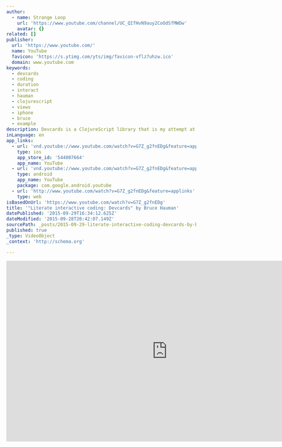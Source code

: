 ```yaml
---
author:
  - name: Strange Loop
    url: 'https://www.youtube.com/channel/UC_QIfHvN9auy2CoOdSfMWDw'
    avatar: {}
related: []
publisher:
  url: 'https://www.youtube.com/'
  name: YouTube
  favicon: 'https://s.ytimg.com/yts/img/favicon-vflz7uhzw.ico'
  domain: www.youtube.com
keywords:
  - devcards
  - coding
  - duration
  - interact
  - hauman
  - clojurescript
  - views
  - iphone
  - bruce
  - example
description: Devcards is a ClojureScript library that is my attempt at creating a literate interactive coding style. It allows developers to interactively surface code examples into a web interface live from the source code that they are currently editing. Devcards works by surfacing a set cards which represent code examples.
inLanguage: en
app_links:
  - url: 'vnd.youtube://www.youtube.com/watch?v=G7Z_g2fnEDg&feature=applinks'
    type: ios
    app_store_id: '544007664'
    app_name: YouTube
  - url: 'vnd.youtube://www.youtube.com/watch?v=G7Z_g2fnEDg&feature=applinks'
    type: android
    app_name: YouTube
    package: com.google.android.youtube
  - url: 'http://www.youtube.com/watch?v=G7Z_g2fnEDg&feature=applinks'
    type: web
isBasedOnUrl: 'https://www.youtube.com/watch?v=G7Z_g2fnEDg'
title: '"Literate interactive coding: Devcards" by Bruce Hauman'
datePublished: '2015-09-29T16:34:12.625Z'
dateModified: '2015-09-28T20:42:07.149Z'
sourcePath: _posts/2015-09-29-literate-interactive-coding-devcards-by-bruce-hauman.md
published: true
_type: VideoObject
_context: 'http://schema.org'

---
```

<iframe src="https://cdn.embedly.com/widgets/media.html?src=https%3A%2F%2Fwww.youtube.com%2Fembed%2FG7Z_g2fnEDg%3Ffeature%3Doembed&amp;url=https%3A%2F%2Fwww.youtube.com%2Fwatch%3Fv%3DG7Z_g2fnEDg&amp;image=https%3A%2F%2Fi.ytimg.com%2Fvi%2FG7Z_g2fnEDg%2Fhqdefault.jpg&amp;key=b7d04c9b404c499eba89ee7072e1c4f7&amp;type=text%2Fhtml&amp;schema=youtube" width="854" height="480" scrolling="no" frameborder="0" allowfullscreen="allowfullscreen" style=""></iframe>